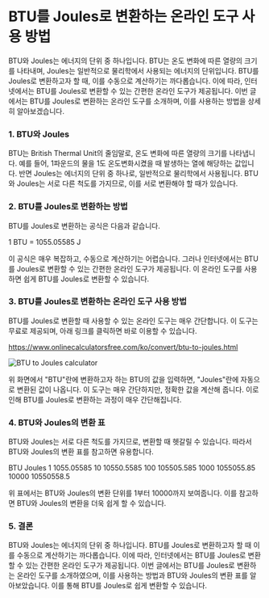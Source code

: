 BTU를 Joules로 변환하는 온라인 도구 사용 방법
==============================

BTU와 Joules는 에너지의 단위 중 하나입니다. BTU는 온도 변화에 따른 열량의 크기를 나타내며, Joules는 일반적으로 물리학에서 사용되는 에너지의 단위입니다. BTU를 Joules로 변환하고자 할 때, 이를 수동으로 계산하기는 까다롭습니다. 이에 따라, 인터넷에서는 BTU를 Joules로 변환할 수 있는 간편한 온라인 도구가 제공됩니다. 이번 글에서는 BTU를 Joules로 변환하는 온라인 도구를 소개하며, 이를 사용하는 방법을 상세히 알아보겠습니다.

### 1. BTU와 Joules

BTU는 British Thermal Unit의 줄임말로, 온도 변화에 따른 열량의 크기를 나타냅니다. 예를 들어, 1파운드의 물을 1도 온도변화시켰을 때 발생하는 열에 해당하는 값입니다. 반면 Joules는 에너지의 단위 중 하나로, 일반적으로 물리학에서 사용됩니다. BTU와 Joules는 서로 다른 척도를 가지므로, 이를 서로 변환해야 할 때가 있습니다.

### 2. BTU를 Joules로 변환하는 방법

BTU를 Joules로 변환하는 공식은 다음과 같습니다.

1 BTU = 1055.05585 J

이 공식은 매우 복잡하고, 수동으로 계산하기는 어렵습니다. 그러나 인터넷에서는 BTU를 Joules로 변환할 수 있는 간편한 온라인 도구가 제공됩니다. 이 온라인 도구를 사용하면 쉽게 BTU를 Joules로 변환할 수 있습니다.

### 3. BTU를 Joules로 변환하는 온라인 도구 사용 방법

BTU를 Joules로 변환할 때 사용할 수 있는 온라인 도구는 매우 간단합니다. 이 도구는 무료로 제공되며, 아래 링크를 클릭하면 바로 이용할 수 있습니다.

<https://www.onlinecalculatorsfree.com/ko/convert/btu-to-joules.html>

![BTU to Joules calculator](https://www.onlinecalculatorsfree.com/images/energy/btu_joules.png)

위 화면에서 "BTU"란에 변환하고자 하는 BTU의 값을 입력하면, "Joules"란에 자동으로 변환된 값이 나옵니다. 이 도구는 매우 간단하지만, 정확한 값을 계산해 줍니다. 이로 인해 BTU를 Joules로 변환하는 과정이 매우 간단해집니다.

### 4. BTU와 Joules의 변환 표

BTU와 Joules는 서로 다른 척도를 가지므로, 변환할 때 헷갈릴 수 있습니다. 따라서 BTU와 Joules의 변환 표를 참고하면 유용합니다.

BTU Joules 1 1055.05585 10 10550.5585 100 105505.585 1000 1055055.85 10000 10550558.5

위 표에서는 BTU와 Joules의 변환 단위를 1부터 10000까지 보여줍니다. 이를 참고하면 BTU와 Joules의 변환을 더욱 쉽게 할 수 있습니다.

### 5. 결론

BTU와 Joules는 에너지의 단위 중 하나입니다. BTU를 Joules로 변환하고자 할 때 이를 수동으로 계산하기는 까다롭습니다. 이에 따라, 인터넷에서는 BTU를 Joules로 변환할 수 있는 간편한 온라인 도구가 제공됩니다. 이번 글에서는 BTU를 Joules로 변환하는 온라인 도구를 소개하였으며, 이를 사용하는 방법과 BTU와 Joules의 변환 표를 알아보았습니다. 이를 통해 BTU를 Joules로 쉽게 변환할 수 있습니다.
